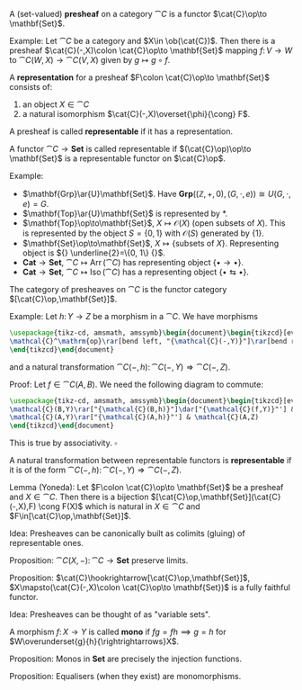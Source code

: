 A (set-valued) **presheaf** on a category $\cat{C}$ is a functor $\cat{C}\op\to \mathbf{Set}$.

Example:
Let $\cat{C}$ be a category and $X\in \ob(\cat{C})$. Then there is a presheaf $\cat{C}(-,X)\colon \cat{C}\op\to \mathbf{Set}$ mapping $f\colon V\to W$ to $\cat{C}(W,X)\to\cat{C}(V,X)$ given by $g\mapsto g\circ f$.

A **representation** for a presheaf $F\colon \cat{C}\op\to \mathbf{Set}$ consists of:
1. an object $X\in\cat{C}$
2. a natural isomorphism $\cat{C}(-,X)\overset{\phi}{\cong} F$.

A presheaf is called **representable** if it has a representation.

A functor $\cat{C}\to\mathbf{Set}$ is called representable if $(\cat{C}\op)\op\to \mathbf{Set}$ is a representable functor on $\cat{C}\op$.

Example:
- $\mathbf{Grp}\ar{U}\mathbf{Set}$. Have $\mathbf{Grp}((\mathbb{Z},+,0),(G,\cdot,e))\cong U(G,\cdot,e)=G$.
- $\mathbf{Top}\ar{U}\mathbf{Set}$ is represented by $*$.
- $\mathbf{Top}\op\to\mathbf{Set}$, $X\mapsto \mathcal{O}(X)$ (open subsets of $X$). This is represented by the object $S=\{0,1\}$ with $\mathcal{O}(S)$ generated by $\{1\}$.
- $\mathbf{Set}\op\to\mathbf{Set}$, ${} X\mapsto\{\text{subsets of }X\} {}$. Representing object is ${} \underline{2}=\{0, 1\} {}$.
- $\mathbf{Cat}\to\mathbf{Set}$, $\cat{C}\mapsto\operatorname{Arr}(\cat{C})$ has representing object $\{\bullet\to\bullet\}$.
- $\mathbf{Cat}\to\mathbf{Set}$, $\cat{C}\mapsto\operatorname{Iso}(\cat{C})$ has a representing object $\{\bullet\leftrightarrows\bullet\}$.

The category of presheaves on $\cat{C}$ is the functor category $[\cat{C}\op,\mathbf{Set}]$.

Example:
Let $h\colon Y\to Z$ be a morphism in a $\cat{C}$. We have morphisms
```tikz
\usepackage{tikz-cd, amsmath, amssymb}\begin{document}\begin{tikzcd}[every label/.append style={font=\small}]
\mathcal{C}^\mathrm{op}\rar[bend left, "{\mathcal{C}(-,Y)}"]\rar[bend right, "{\mathcal{C}(-,Z)}"']& \mathbf{Set}
\end{tikzcd}\end{document}
```
and a natural transformation $\cat{C}(-,h)\colon \cat{C}(-,Y)\Rightarrow \cat{C}(-,Z) {}$.

Proof:
Let $f\in\cat{C}(A,B)$. We need the following diagram to commute:
```tikz
\usepackage{tikz-cd, amsmath, amssymb}\begin{document}\begin{tikzcd}[every label/.append style={font=\small}]
\mathcal{C}(B,Y)\rar["{\mathcal{C}(B,h)}"]\dar["{\mathcal{C}(f,Y)}"'] & \mathcal{C}(B,Z)\dar["{\mathcal{C}(f,Z)}"]\\
\mathcal{C}(A,Y)\rar["{\mathcal{C}(A,h)}"'] & \mathcal{C}(A,Z)
\end{tikzcd}\end{document}
```
This is true by associativity. $\square$

A natural transformation between representable functors is **representable** if it is of the form $\cat{C}(-,h)\colon \cat{C}(-,Y)\Rightarrow \cat{C}(-,Z)$.

Lemma (Yoneda):
Let $F\colon \cat{C}\op\to \mathbf{Set}$ be a presheaf and $X\in\cat{C}$. Then there is a bijection $[\cat{C}\op,\mathbf{Set}](\cat{C}(-,X),F) \cong F(X)$ which is natural in $X\in\cat{C}$ and $F\in[\cat{C}\op,\mathbf{Set}]$.

Idea: Presheaves can be canonically built as colimits (gluing) of representable ones.

Proposition:
$\cat{C}(X,-)\colon \cat{C}\to \mathbf{Set}$ preserve limits.

Proposition:
$\cat{C}\hookrightarrow[\cat{C}\op,\mathbf{Set}]$, $X\mapsto(\cat{C}(-,X)\colon \cat{C}\op\to \mathbf{Set})$ is a fully faithful functor.

Idea: Presheaves can be thought of as "variable sets".

A morphism $f\colon X\to Y$ is called **mono** if $fg=fh\implies g=h$ for $W\overunderset{g}{h}{\rightrightarrows}X$.

Proposition:
Monos in $\mathbf{Set}$ are precisely the injection functions.

Proposition:
Equalisers (when they exist) are monomorphisms.
